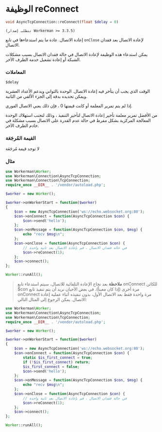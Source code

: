 
# الوظيفة reConnect

```php
void AsyncTcpConnection::reConnect(float $delay = 0)
```

 ``` (تتطلب إصدار Workerman >= 3.3.5) ```

إعادة الاتصال. عادة ما يتم استدعاءها في تابع `onClose` لإعادة الاتصال بعد فقدان الاتصال.

يمكن استدعاء هذه الوظيفة لإعادة الاتصال في حالة فقدان الاتصال بسبب مشكلات الشبكة أو إعادة تشغيل خدمة الطرف الآخر.

### المعاملات
``` $delay ```

الوقت الذي يجب أن يتأخر فيه إعادة الاتصال. الوحدة بالثواني ويدعم الأعداد العشرية ويمكن تحديده بدقة إلى الجزء الألفي من الثانية.

إذا لم يتم تمرير المعلمة أو كانت قيمتها 0 ، فإن ذلك يعني الاتصال الفوري.

من الأفضل تمرير معلمة تأخير إعادة الاتصال لتأخير التنفيذ ، وذلك لتجنب استهلاك الوحدة المعالجة المركزية بشكل مفرط في حالة عدم القدرة على الاتصال بسبب مشكلة في خادم الطرف الآخر.

### القيمة المُرجَعَة
لا توجد قيمة مُرجَعَة

### مثال

```php
use Workerman\Worker;
use Workerman\Connection\AsyncTcpConnection;
use Workerman\Connection\TcpConnection;
require_once __DIR__ . '/vendor/autoload.php';

$worker = new Worker();

$worker->onWorkerStart = function($worker)
{
    $con = new AsyncTcpConnection('ws://echo.websocket.org:80');
    $con->onConnect = function(AsyncTcpConnection $con) {
        $con->send('hello');
    };
    $con->onMessage = function(AsyncTcpConnection $con, $msg) {
        echo "recv $msg\n";
    };
    $con->onClose = function(AsyncTcpConnection $con) {
        // في حالة فقدان الاتصال ، قم بإعادة الاتصال بعد ثانية واحدة
        $con->reConnect(1);
    };
    $con->connect();
};

Worker::runAll();
```

> **ملاحظة**
> بعد نجاح الإعادة التلقائية للاتصال، سيتم استدعاء تابع onConnect للكائن $con مرة أخرى (إذا كان معيناً). في بعض الأحيان نريد أن يتم تنفيذ تابع onConnect مرة واحدة فقط بعد الاتصال الأول، بدون تنفيذه أثناء عملية إعادة الاتصال. يمكن الرجوع إلى المثال التالي:

```php
use Workerman\Worker;
use Workerman\Connection\AsyncTcpConnection;
use Workerman\Connection\TcpConnection;
require_once __DIR__ . '/vendor/autoload.php';

$worker = new Worker();

$worker->onWorkerStart = function($worker)
{
    $con = new AsyncTcpConnection('ws://echo.websocket.org:80');
    $con->onConnect = function(AsyncTcpConnection $con) {
        static $is_first_connect = true;
        if (!$is_first_connect) return;
        $is_first_connect = false;
        $con->send('hello');
    };
    $con->onMessage = function(AsyncTcpConnection $con, $msg) {
        echo "recv $msg\n";
    };
    $con->onClose = function(AsyncTcpConnection $con) {
        // في حالة فقدان الاتصال ، قم بإعادة الاتصال بعد ثانية واحدة
        $con->reConnect(1);
    };
    $con->connect();
};

Worker::runAll();
```
